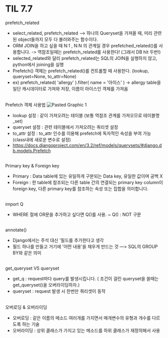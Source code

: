 # TIL 7.7

prefetch_related

- select_related, prefetch_related —> 하나의 Queryset을 가져올 때, 미리 관련된 object들까지 모두 다 불러와주는 함수이다.
- ORM JOIN을 하고 싶을 때 N:1 , N:N 의 관계일 경우 prefetched_related()를 사용합니다.
-> 역참조일때는 prefetch_related를 사용한다! (그래서 DB hit 두번!)
- selected_related와 달리 prefetch_related는 SQL의 JOIN을 실행하지 않고, python에서 joining을 실행
- Prefetch() 객체는 prefetch_related()를 컨트롤할 때 사용한다. (lookup, queryset=None, to_attr=None)
- ex) prefetch_related( 'allergy' ).filter( name = '아이스' ) → allergy table을 일단 캐시데이터로 가져와 저장, 이름이 아이스인 객체를 가져옴
<br/><br/>


Prefetch 객체 사용법
![Pasted Graphic 1](https://user-images.githubusercontent.com/31716984/144387888-f213ef03-a8d0-4537-9236-1463c1e60037.png)<br/>
- lookup 설정 :  같이 가져오려는 테이블 (보통 역참조 관계를 가져오므로 테이블명_set)
- queryset 설정 : 관련 테이블에서 가져오려는 쿼리셋 설정
- to_attr 설정 : to_attr 인수를 이용해 prefetch에 독자적인 속성을 부여 가능 (class내에 새로운 변수로 설정)
- https://docs.djangoproject.com/en/3.2/ref/models/querysets/#django.db.models.Prefetch
<br/><br/>


Primary key & Foreign key

- Primary : Data table에 있는 유일하게 구분되는 Data key, 유일한 값이며 공백 X
- Foreign : 한 table에 참조되는 다른 table 간의 연결되는 primary key column이 foreign key, 다른 primary key를 참조하는 속성 또는 집합을 의미합니다.
<br/><br/>


import Q

- WHERE 절에 OR문을 추가하고 싶다면 Q()를 사용.     ~ Q() :  NOT 구문
<br/><br/>


annotate()

- Django에서는 주석 대신 '필드를 추가한다고 생각
- 필드 하나를 만들고 거기에 '어떤 내용'을 채우게 만드는 것
—> SQL의 GROUP BY와 같은 의미
<br/><br/>


get_queryset VS queryset

- get_q : request마다 query를 발생시킵니다. ( 조건이 걸린 queryset을 쓸때는 get_queryset()을 오버라이딩하자.)
- queryset : request 발생 시 한번만 쿼리셋이 동작
<br/><br/>


오버로딩 & 오버라이딩

- 오버로딩 : 같은 이름의 메소드 여러개를 가지면서 매개변수의 유형과 개수를 다르도록 하는 기술
- 오버라이딩 : 상위 클래스가 가지고 있는 메소드를 하위 클래스가 재정의해서 사용
